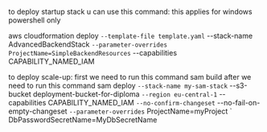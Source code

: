 to deploy startup stack u can use this command: 
this applies for windows powershell only

aws cloudformation deploy `
  --template-file template.yaml `
  --stack-name AdvancedBackendStack `
  --parameter-overrides ProjectName=SimpleBackendResources `
  --capabilities CAPABILITY_NAMED_IAM


to deploy scale-up:
first we need to run this command 
sam build
after we need to run this command
sam deploy `
  --stack-name my-sam-stack `
  --s3-bucket deployment-bucket-for-diploma `
  --region eu-central-1 `
  --capabilities CAPABILITY_NAMED_IAM `
  --no-confirm-changeset `
  --no-fail-on-empty-changeset `
  --parameter-overrides `
    ProjectName=myProject `
    DbPasswordSecretName=MyDbSecretName